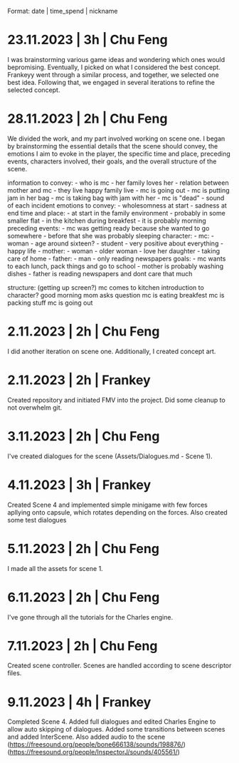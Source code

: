 Format: date | time_spend | nickname

# 23.11.2023 | 3h | Chu Feng
I was brainstorming various game ideas and wondering which ones would bepromising. Eventually, I picked on what I
considered the best concept. Frankeyy went through a similar process, and together, we selected one best idea. Following
that, we engaged in several iterations to refine the selected concept.

# 28.11.2023 | 2h | Chu Feng
We divided the work, and my part involved working on scene one. I began by brainstorming the essential details that the
scene should convey, the emotions I aim to evoke in the player, the specific time and place, preceding events,
characters involved, their goals, and the overall structure of the scene.

information to convey:
    - who is mc
    - her family loves her
    - relation between mother and mc
    - they live happy family live
    - mc is going out
    - mc is putting jam in her bag
    - mc is taking bag with jam with her
    - mc is "dead"
    - sound of each incident
emotions to convey:
    - wholesomness at start
    - sadness at end
time and place:
    - at start in the family environment
    - probably in some smaller flat
    - in the kitchen during breakfest
    - it is probably morning
preceding events:
    - mc was getting ready because she wanted to go somewhere
    - before that she was probably sleeping
character:
    - mc:
        - woman
        - age around sixteen?
        - student
        - very positive about everything
        - happy life
    - mother:
        - woman
        - older woman
        - love her daughter
        - taking care of home
    - father:
        - man
        - only reading newspapers
goals:
    - mc wants to each lunch, pack things and go to school
    - mother is probably washing dishes
    - father is reading newspapers and dont care that much

structure:
    (getting up screen?)
    mc comes to kitchen
        introduction to character?
        good morning
        mom asks question
    mc is eating breakfest
    mc is packing stuff
    mc is going out

#  2.11.2023 | 2h | Chu Feng
I did another iteration on scene one. Additionally, I created concept art.

#  2.11.2023 | 2h | Frankey
Created repository and initiated FMV into the project. Did some cleanup to not overwhelm git.

#  3.11.2023 | 2h | Chu Feng
I've created dialogues for the scene (Assets/Dialogues.md - Scene 1).

#  4.11.2023 | 3h | Frankey
Created Scene 4 and implemented simple minigame with few forces apllying onto capsule, which rotates depending on the forces.
Also created some test dialogues

# 5.11.2023 | 2h | Chu Feng
I made all the assets for scene 1.

# 6.11.2023 | 2h | Chu Feng
I've gone through all the tutorials for the Charles engine.

# 7.11.2023 | 2h | Chu Feng
Created scene controller. Scenes are handled according to scene descriptor files.

# 9.11.2023 | 4h | Frankey
Completed Scene 4. Added full dialogues and edited Charles Engine to allow auto skipping of dialogues. Added some transitions between scenes and added InterScene.
Also added audio to the scene (https://freesound.org/people/bone666138/sounds/198876/) (https://freesound.org/people/InspectorJ/sounds/405561/)